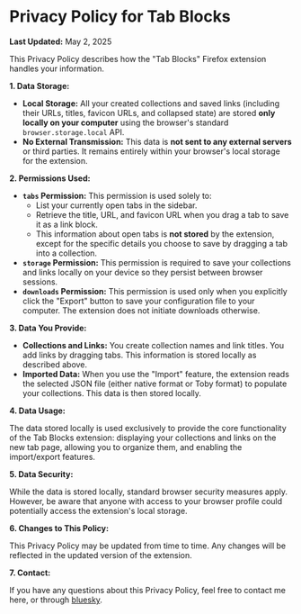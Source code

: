 # Privacy Policy for Tab Blocks

**Last Updated:** May 2, 2025

This Privacy Policy describes how the "Tab Blocks" Firefox extension handles your information.

**1. Data Storage:**

* **Local Storage:** All your created collections and saved links (including their URLs, titles, favicon URLs, and collapsed state) are stored **only locally on your computer** using the browser's standard `browser.storage.local` API.
* **No External Transmission:** This data is **not sent to any external servers** or third parties. It remains entirely within your browser's local storage for the extension.

**2. Permissions Used:**

* **`tabs` Permission:** This permission is used solely to:
    * List your currently open tabs in the sidebar.
    * Retrieve the title, URL, and favicon URL when you drag a tab to save it as a link block.
    * This information about open tabs is **not stored** by the extension, except for the specific details you choose to save by dragging a tab into a collection.
* **`storage` Permission:** This permission is required to save your collections and links locally on your device so they persist between browser sessions.
* **`downloads` Permission:** This permission is used only when you explicitly click the "Export" button to save your configuration file to your computer. The extension does not initiate downloads otherwise.

**3. Data You Provide:**

* **Collections and Links:** You create collection names and link titles. You add links by dragging tabs. This information is stored locally as described above.
* **Imported Data:** When you use the "Import" feature, the extension reads the selected JSON file (either native format or Toby format) to populate your collections. This data is then stored locally.

**4. Data Usage:**

The data stored locally is used exclusively to provide the core functionality of the Tab Blocks extension: displaying your collections and links on the new tab page, allowing you to organize them, and enabling the import/export features.

**5. Data Security:**

While the data is stored locally, standard browser security measures apply. However, be aware that anyone with access to your browser profile could potentially access the extension's local storage.

**6. Changes to This Policy:**

This Privacy Policy may be updated from time to time. Any changes will be reflected in the updated version of the extension.

**7. Contact:**

If you have any questions about this Privacy Policy, feel free to contact me here, or through [bluesky](https://bsky.app/@ltrademark.com).
